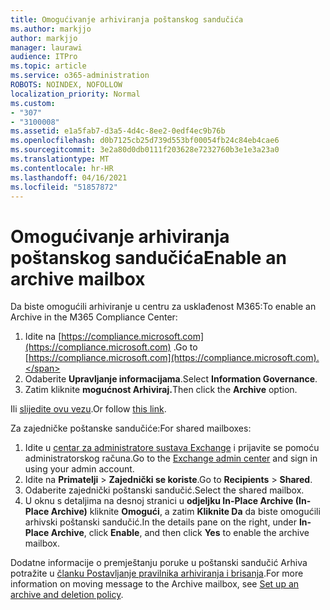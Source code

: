 ```yaml
---
title: Omogućivanje arhiviranja poštanskog sandučića
ms.author: markjjo
author: markjjo
manager: laurawi
audience: ITPro
ms.topic: article
ms.service: o365-administration
ROBOTS: NOINDEX, NOFOLLOW
localization_priority: Normal
ms.custom:
- "307"
- "3100008"
ms.assetid: e1a5fab7-d3a5-4d4c-8ee2-0edf4ec9b76b
ms.openlocfilehash: d0b7125cb25d739d553bf00054fb24c84eb4cae6
ms.sourcegitcommit: 3e2a80d0db0111f203628e7232760b3e1e3a23a0
ms.translationtype: MT
ms.contentlocale: hr-HR
ms.lasthandoff: 04/16/2021
ms.locfileid: "51857872"
---
```

# <a name="enable-an-archive-mailbox"></a><span data-ttu-id="9cc12-102">Omogućivanje arhiviranja poštanskog sandučića</span><span class="sxs-lookup"><span data-stu-id="9cc12-102">Enable an archive mailbox</span></span>

<span data-ttu-id="9cc12-103">Da biste omogućili arhiviranje u centru za usklađenost M365:</span><span class="sxs-lookup"><span data-stu-id="9cc12-103">To enable an Archive in the M365 Compliance Center:</span></span>

1. <span data-ttu-id="9cc12-104">Idite na [https://compliance.microsoft.com](https://compliance.microsoft.com) .</span><span class="sxs-lookup"><span data-stu-id="9cc12-104">Go to [https://compliance.microsoft.com](https://compliance.microsoft.com).</span></span>
2. <span data-ttu-id="9cc12-105">Odaberite **Upravljanje informacijama**.</span><span class="sxs-lookup"><span data-stu-id="9cc12-105">Select **Information Governance**.</span></span>
3. <span data-ttu-id="9cc12-106">Zatim kliknite **mogućnost Arhiviraj.**</span><span class="sxs-lookup"><span data-stu-id="9cc12-106">Then click the **Archive** option.</span></span>

<span data-ttu-id="9cc12-107">Ili [slijedite ovu vezu](https://sip.compliance.microsoft.com/informationgovernance?viewid=archive).</span><span class="sxs-lookup"><span data-stu-id="9cc12-107">Or follow [this link](https://sip.compliance.microsoft.com/informationgovernance?viewid=archive).</span></span>  

<span data-ttu-id="9cc12-108">Za zajedničke poštanske sandučiće:</span><span class="sxs-lookup"><span data-stu-id="9cc12-108">For shared mailboxes:</span></span>

1. <span data-ttu-id="9cc12-109">Idite u [centar za administratore sustava Exchange](https://outlook.office365.com/ecp) i prijavite se pomoću administratorskog računa.</span><span class="sxs-lookup"><span data-stu-id="9cc12-109">Go to the [Exchange admin center](https://outlook.office365.com/ecp) and sign in using your admin account.</span></span>
2. <span data-ttu-id="9cc12-110">Idite na **Primatelji**  >  **Zajednički se koriste**.</span><span class="sxs-lookup"><span data-stu-id="9cc12-110">Go to **Recipients** > **Shared**.</span></span>
3. <span data-ttu-id="9cc12-111">Odaberite zajednički poštanski sandučić.</span><span class="sxs-lookup"><span data-stu-id="9cc12-111">Select the shared mailbox.</span></span>
4. <span data-ttu-id="9cc12-112">U oknu s detaljima na desnoj stranici u **odjeljku In-Place Archive (In-Place Archive)** kliknite **Omogući**, a zatim **Kliknite Da** da biste omogućili arhivski poštanski sandučić.</span><span class="sxs-lookup"><span data-stu-id="9cc12-112">In the details pane on the right, under **In-Place Archive**, click **Enable**, and then click **Yes** to enable the archive mailbox.</span></span>

<span data-ttu-id="9cc12-113">Dodatne informacije o premještanju poruke u poštanski sandučić Arhiva potražite u [članku Postavljanje pravilnika arhiviranja i brisanja](https://docs.microsoft.com//office365/securitycompliance/set-up-an-archive-and-deletion-policy-for-mailboxes).</span><span class="sxs-lookup"><span data-stu-id="9cc12-113">For more information on moving message to the Archive mailbox, see [Set up an archive and deletion policy](https://docs.microsoft.com//office365/securitycompliance/set-up-an-archive-and-deletion-policy-for-mailboxes).</span></span>
